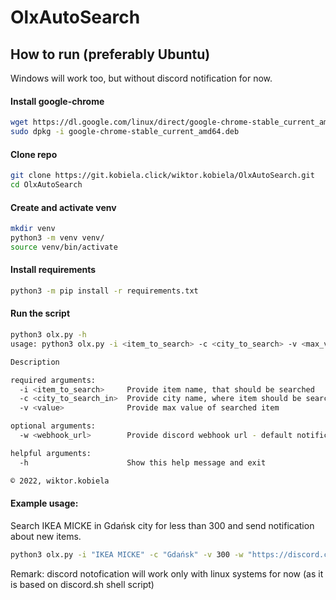 # OlxAutoSearch

## How to run (preferably Ubuntu)
Windows will work too, but without discord notification for now.
#### Install google-chrome
```bash
wget https://dl.google.com/linux/direct/google-chrome-stable_current_amd64.deb
sudo dpkg -i google-chrome-stable_current_amd64.deb
```
#### Clone repo
```bash
git clone https://git.kobiela.click/wiktor.kobiela/OlxAutoSearch.git
cd OlxAutoSearch
```
#### Create and activate venv
```bash
mkdir venv
python3 -m venv venv/
source venv/bin/activate
```
#### Install requirements
```bash
python3 -m pip install -r requirements.txt
```
#### Run the script
```bash
python3 olx.py -h
usage: python3 olx.py -i <item_to_search> -c <city_to_search> -v <max_value> [-w <webhook_url> ] [-h]

Description

required arguments:
  -i <item_to_search>     Provide item name, that should be searched
  -c <city_to_search_in>  Provide city name, where item should be searched
  -v <value>              Provide max value of searched item

optional arguments:
  -w <webhook_url>        Provide discord webhook url - default notifications are off.

helpful arguments:
  -h                      Show this help message and exit

© 2022, wiktor.kobiela

```
#### Example usage: 
Search IKEA MICKE in Gdańsk city for less than 300 and send notification about new items.
```bash
python3 olx.py -i "IKEA MICKE" -c "Gdańsk" -v 300 -w "https://discord.com/api/webhooks/privatewebhook"
```
Remark: discord notofication will work only with linux systems for now (as it is based on discord.sh shell script)